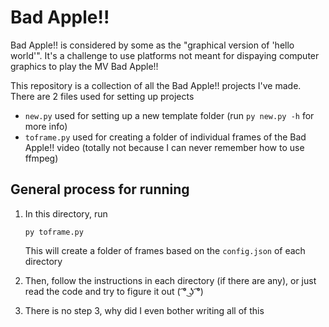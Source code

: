# Bad Apple!!
Bad Apple!! is considered by some as the "graphical version of 'hello world'". It's a challenge to use platforms not meant for dispaying computer graphics to play the MV Bad Apple!!

This repository is a collection of all the Bad Apple!! projects I've made. There are 2 files used for setting up projects
- `new.py` used for setting up a new template folder (run `py new.py -h` for more info)
- `toframe.py` used for creating a folder of individual frames of the Bad Apple!! video (totally not because I can never remember how to use ffmpeg)

## General process for running
1. In this directory, run
    ```
    py toframe.py
    ```
    This will create a folder of frames based on the `config.json` of each directory

2. Then, follow the instructions in each directory (if there are any), or just read the code and try to figure it out ( ͡° ͜ʖ ͡°)
3. There is no step 3, why did I even bother writing all of this